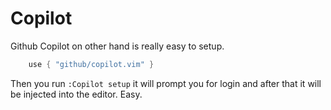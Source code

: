 # Copilot

Github Copilot on other hand is really easy to setup.
```lua
    use { "github/copilot.vim" }
```

Then you run `:Copilot setup` it will prompt you for login and after that it will be
injected into the editor. Easy.
